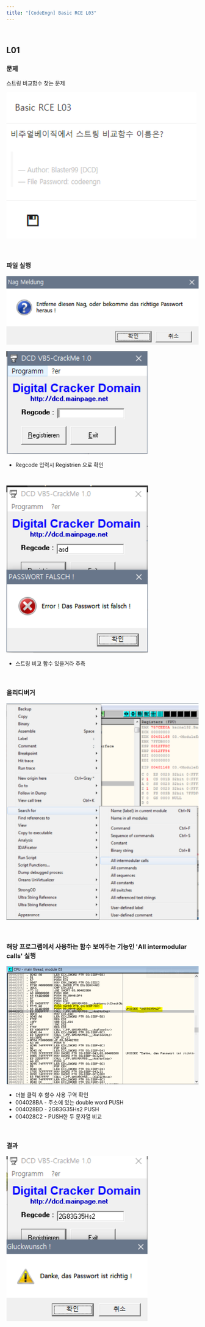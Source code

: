 ```yaml
---
title: "[CodeEngn] Basic RCE L03"
---
```


<br>

## L01

### 문제

스트링 비교함수 찾는 문제

![image-20220401104257980](https://raw.githubusercontent.com/EONION-TH3DB/image_repo/main/img/image-20220401104257980.png)

<BR>

### 파일 실행

![image-20220401104324449](https://raw.githubusercontent.com/EONION-TH3DB/image_repo/main/img/image-20220401104324449.png)

![image-20220401104340762](https://raw.githubusercontent.com/EONION-TH3DB/image_repo/main/img/image-20220401104340762.png)

- Regcode 입력시 Registrien 으로 확인

<BR>

![image-20220401104417502](https://raw.githubusercontent.com/EONION-TH3DB/image_repo/main/img/image-20220401104417502.png)

- 스트링 비교 함수 있을거라 추측

<BR>

### 올리디버거

![image-20220401104518698](https://raw.githubusercontent.com/EONION-TH3DB/image_repo/main/img/image-20220401104518698.png)

<BR>

### 해당 프로그램에서 사용하는 함수 보여주는 기능인 'All intermodular calls' 실행

![image-20220401104611283](https://raw.githubusercontent.com/EONION-TH3DB/image_repo/main/img/image-20220401104611283.png)

- 더블 클릭 후 함수 사용 구역 확인
- 004028BA - 주소에 있는 double word PUSH
- 004028BD - 2G83G35Hs2 PUSH
- 004028C2 - PUSH한 두 문자열 비교

<BR>

### 결과

![image-20220401104650114](https://raw.githubusercontent.com/EONION-TH3DB/image_repo/main/img/image-20220401104650114.png)